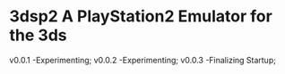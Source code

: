 # 3dsp2 A PlayStation2 Emulator for the 3ds
v0.0.1 -Experimenting;                                                                                                               v0.0.2 -Experimenting;
v0.0.3 -Finalizing Startup;
